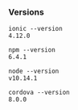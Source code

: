 ### Versions ###

```shell
ionic --version
4.12.0

npm --version
6.4.1

node --version
v10.14.1

cordova --version
8.0.0
```
